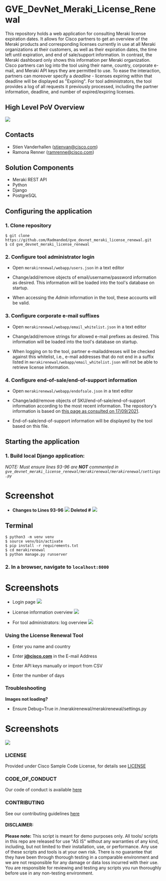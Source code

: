 # GVE_DevNet_Meraki_License_Renewal
This repository holds a web application for consulting Meraki license expiration dates. It allows for Cisco partners to get an overview of the Meraki products and corresponding licenses currently in use at all Meraki organizations at their customers, as well as their expiration dates, the time left until expiration, and end of sale/support information. In contrast, the Meraki dashboard only shows this information per Meraki organization. Cisco partners can log into the tool using their name, country, corporate e-mail, and Meraki API keys they are permitted to use. To ease the interaction, partners can moreover specify a *deadline* - licenses expiring within that deadline will be displayed as "Expiring". For tool administrators, the tool provides a log of all requests it previously processed, including the partner information, deadline, and number of expired/expiring licenses.

## High Level PoV Overview

![](IMAGES/highlevel.png)

## Contacts
* Stien Vanderhallen (stienvan@cisco.com)
* Ramona Renner (ramrenne@cisco.com)

## Solution Components
* Meraki REST API
* Python
* Django
* PostgreSQL 

## Configuring the application

### 1. Clone repository

```
$ git clone https://github.com/Radmanded/gve_devnet_meraki_license_renewal.git
$ cd gve_devnet_meraki_license_renewal
```

### 2. Configure tool administrator login
- Open `merakirenewal/webapp/users.json` in a text editor

- Change/add/remove objects of email/username/password information as desired. This information will be loaded into the tool's database on startup.

- When accessing the *Admin* information in the tool, these accounts will be valid.

### 3. Configure corporate e-mail suffixes
- Open `merakirenewal/webapp/email_whitelist.json` in a text editor

- Change/add/remove strings for allowed e-mail prefixes as desired. This information will be loaded into the tool's database on startup.

- When logging on to the tool, partner e-mailaddresses will be checked against this whitelist, i.e., e-mail addresses that do not end in a suffix listed in `merakirenewal/webapp/email_whitelist.json` will not be able to retrieve license information.

### 4. Configure end-of-sale/end-of-support information
- Open `merakirenewal/webapp/endofsale.json` in a text editor

- Change/add/remove objects of SKU/end-of-sale/end-of-support information according to the most recent information. The repository's information is based on [this page as consulted on 17/09/2021](https://documentation.meraki.com/General_Administration/Other_Topics/Product_End-of-Life_(EOL)_Policies).

- End-of-sale/end-of-support information will be displayed by the tool based on this file. 

## Starting the application
 
### 1. Build local Django application:

*NOTE: Must ensure lines 93-96 are **NOT** commented in `gve_devnet_meraki_license_renewal/merakirenewal/merakirenewal/settings.py`*

# Screenshot

- **Changes to Lines 93-96**
![](IMAGES/Lines93-96.png) **Deleted #** ![](IMAGES/Lines93-96-2.png)

## Terminal
```
$ python3 -m venv venv
$ source venv/bin/activate
$ pip install -r requirements.txt
$ cd merakirenewal
$ python manage.py runserver
```

### 2. In a browser, navigate to `localhost:8000`

# Screenshots

- Login page
![](IMAGES/login.png)

- License information overview
![](IMAGES/overview.png)

- For tool administrators: log overview
![](IMAGES/logs.png)

### Using the License Renewal Tool

- Enter you name and country

- Enter **j@cisco.com** in the E-mail Address 

- Enter API keys manually or import from CSV

- Enter the number of days 

### Troubleshooting

**Images not loading?**
- Ensure Debug=True  in /merakirenewal/merakirenewal/settings.py

# Screenshots
![](IMAGES/djangoline.png)

### LICENSE

Provided under Cisco Sample Code License, for details see [LICENSE](LICENSE.md)

### CODE_OF_CONDUCT

Our code of conduct is available [here](CODE_OF_CONDUCT.md)

### CONTRIBUTING

See our contributing guidelines [here](CONTRIBUTING.md)

#### DISCLAIMER:
<b>Please note:</b> This script is meant for demo purposes only. All tools/ scripts in this repo are released for use "AS IS" without any warranties of any kind, including, but not limited to their installation, use, or performance. Any use of these scripts and tools is at your own risk. There is no guarantee that they have been through thorough testing in a comparable environment and we are not responsible for any damage or data loss incurred with their use.
You are responsible for reviewing and testing any scripts you run thoroughly before use in any non-testing environment.
